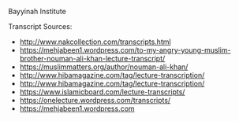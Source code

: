 Bayyinah Institute

Transcript Sources:
* http://www.nakcollection.com/transcripts.html
* https://mehjabeen1.wordpress.com/to-my-angry-young-muslim-brother-nouman-ali-khan-lecture-transcript/
* https://muslimmatters.org/author/nouman-ali-khan/
* http://www.hibamagazine.com/tag/lecture-transcription/
* http://www.hibamagazine.com/tag/lecture-transcription/
* https://www.islamicboard.com/lecture-transcripts/
* https://onelecture.wordpress.com/transcripts/
* https://mehjabeen1.wordpress.com
